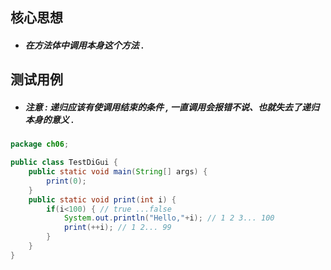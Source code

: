 ## 核心思想

* ##### 在方法体中调用本身这个方法 .

## 测试用例

* ##### 注意 : 递归应该有使调用结束的条件 , 一直调用会报错不说、也就失去了递归本身的意义 .

```java
package ch06;

public class TestDiGui {
	public static void main(String[] args) {
		print(0);
	}
	public static void print(int i) {
		if(i<100) { // true ...false
			System.out.println("Hello,"+i); // 1 2 3... 100
			print(++i); // 1 2... 99
		}
	}
}
```



